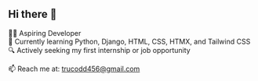 ## Hi there 👋

🧑‍💻 Aspiring Developer<br>
🏫 Currently learning Python, Django, HTML, CSS, HTMX, and Tailwind CSS<br>
🔍 Actively seeking my first internship or job opportunity<br>

📫 Reach me at: trucodd456@gmail.com

<!--
**trucodd/trucodd** is a ✨ _special_ ✨ repository because its `README.md` (this file) appears on your GitHub profile.

Here are some ideas to get you started:

- 🔭 I’m currently working on ...
- 🌱 I’m currently learning ...
- 👯 I’m looking to collaborate on ...
- 🤔 I’m looking for help with ...
- 💬 Ask me about ...
- 📫 How to reach me: ...
- 😄 Pronouns: ...
- ⚡ Fun fact: ...
-->
